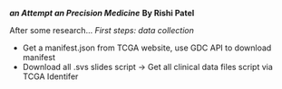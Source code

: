 
***an Attempt an Precision Medicine***
**By Rishi Patel**

After some research...
*First steps: data collection*
- Get a manifest.json from TCGA website, use GDC API to download manifest
- Download all .svs slides script
-> Get all clinical data files script via TCGA Identifer
